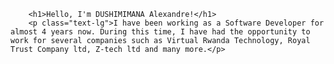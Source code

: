 


        <h1>Hello, I'm DUSHIMIMANA Alexandre!</h1>
        <p class="text-lg">I have been working as a Software Developer for almost 4 years now. During this time, I have had the opportunity to work for several companies such as Virtual Rwanda Technology, Royal Trust Company ltd, Z-tech ltd and many more.</p>
   


<!--
**xander1a/xander1a** is a ✨ _special_ ✨ repository because its `README.md` (this file) appears on your GitHub profile.

Here are some ideas to get you started:

- 🔭 I’m currently working on ...
- 🌱 I’m currently learning ...
- 👯 I’m looking to collaborate on ...
- 🤔 I’m looking for help with ...
- 💬 Ask me about ...
- 📫 How to reach me: ...
- 😄 Pronouns: ...
- ⚡ Fun fact: ...
-->

